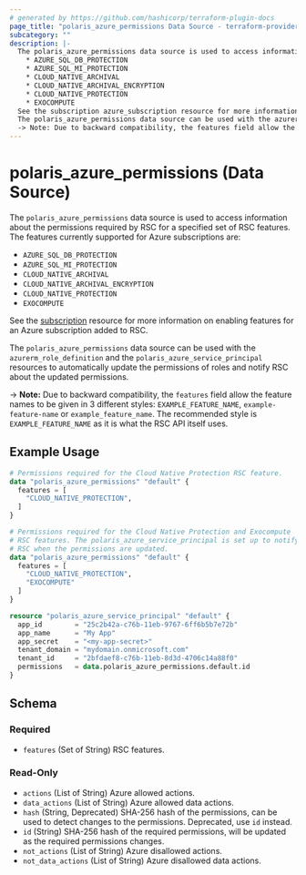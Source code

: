 ```yaml
---
# generated by https://github.com/hashicorp/terraform-plugin-docs
page_title: "polaris_azure_permissions Data Source - terraform-provider-polaris"
subcategory: ""
description: |-
  The polaris_azure_permissions data source is used to access information about the permissions required by RSC for a specified set of RSC features. The features currently supported for Azure subscriptions are:
    * AZURE_SQL_DB_PROTECTION
    * AZURE_SQL_MI_PROTECTION
    * CLOUD_NATIVE_ARCHIVAL
    * CLOUD_NATIVE_ARCHIVAL_ENCRYPTION
    * CLOUD_NATIVE_PROTECTION
    * EXOCOMPUTE
  See the subscription azure_subscription resource for more information on enabling features for an Azure subscription added to RSC.
  The polaris_azure_permissions data source can be used with the azurerm_role_definition and the polaris_azure_service_principal resources to automatically update the permissions of roles and notify RSC about the updated permissions.
  -> Note: Due to backward compatibility, the features field allow the feature names to be given in    3 different styles: EXAMPLE_FEATURE_NAME, example-feature-name or example_feature_name. The    recommended style is EXAMPLE_FEATURE_NAME as it is what the RSC API itself uses.
---
```


# polaris_azure_permissions (Data Source)

The `polaris_azure_permissions` data source is used to access information about the permissions required by RSC for a specified set of RSC features. The features currently supported for Azure subscriptions are:
  * `AZURE_SQL_DB_PROTECTION`
  * `AZURE_SQL_MI_PROTECTION`
  * `CLOUD_NATIVE_ARCHIVAL`
  * `CLOUD_NATIVE_ARCHIVAL_ENCRYPTION`
  * `CLOUD_NATIVE_PROTECTION`
  * `EXOCOMPUTE`

See the [subscription](azure_subscription) resource for more information on enabling features for an Azure subscription added to RSC.

The `polaris_azure_permissions` data source can be used with the `azurerm_role_definition` and the `polaris_azure_service_principal` resources to automatically update the permissions of roles and notify RSC about the updated permissions.

-> **Note:** Due to backward compatibility, the `features` field allow the feature names to be given in    3 different styles: `EXAMPLE_FEATURE_NAME`, `example-feature-name` or `example_feature_name`. The    recommended style is `EXAMPLE_FEATURE_NAME` as it is what the RSC API itself uses.

## Example Usage

```terraform
# Permissions required for the Cloud Native Protection RSC feature.
data "polaris_azure_permissions" "default" {
  features = [
    "CLOUD_NATIVE_PROTECTION",
  ]
}

# Permissions required for the Cloud Native Protection and Exocompute
# RSC features. The polaris_azure_service_principal is set up to notify
# RSC when the permissions are updated.
data "polaris_azure_permissions" "default" {
  features = [
    "CLOUD_NATIVE_PROTECTION",
    "EXOCOMPUTE"
  ]
}

resource "polaris_azure_service_principal" "default" {
  app_id        = "25c2b42a-c76b-11eb-9767-6ff6b5b7e72b"
  app_name      = "My App"
  app_secret    = "<my-app-secret>"
  tenant_domain = "mydomain.onmicrosoft.com"
  tenant_id     = "2bfdaef8-c76b-11eb-8d3d-4706c14a88f0"
  permissions   = data.polaris_azure_permissions.default.id
}
```

<!-- schema generated by tfplugindocs -->
## Schema

### Required

- `features` (Set of String) RSC features.

### Read-Only

- `actions` (List of String) Azure allowed actions.
- `data_actions` (List of String) Azure allowed data actions.
- `hash` (String, Deprecated) SHA-256 hash of the permissions, can be used to detect changes to the permissions. Deprecated, use `id` instead.
- `id` (String) SHA-256 hash of the required permissions, will be updated as the required permissions changes.
- `not_actions` (List of String) Azure disallowed actions.
- `not_data_actions` (List of String) Azure disallowed data actions.
